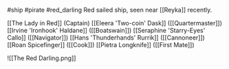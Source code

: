 #ship #pirate #red_darling 
Red sailed ship, seen near [[Reyka]] recently.

[[The Lady in Red]] (Captain)
[[Eleera 'Two-coin' Dask]] ([[Quartermaster]])
[[Irvine 'Ironhook' Haldane]] ([[Boatswain]])
[[Seraphine 'Starry-Eyes' Callo]] ([[Navigator]])
[[Hans 'Thunderhands' Rurrik]] ([[Cannoneer]])
[[Roan Spicefinger]] ([[Cook]])
[[Pietra Longknife]] ([[First Mate]])

![[The Red Darling.png]]